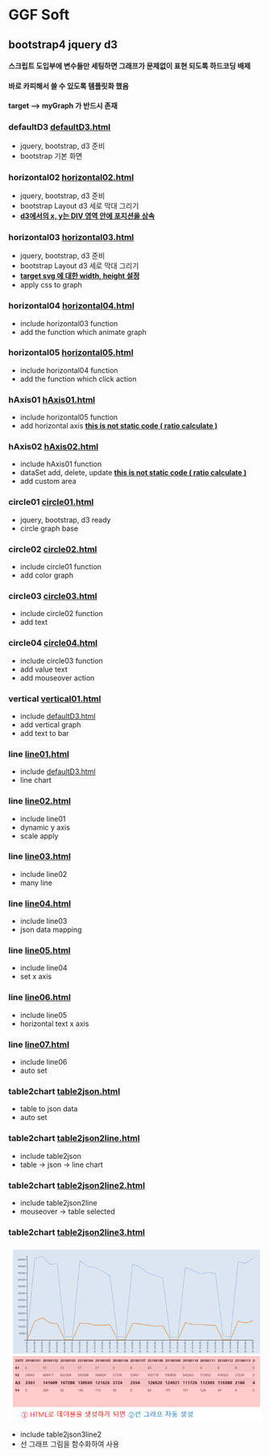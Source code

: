 # GGF Soft

## bootstrap4 jquery d3 

#### 스크립트 도입부에 변수들만 세팅하면 그래프가 문제없이 표현 되도록 하드코딩 배제
#### 바로 카피해서 쓸 수 있도록 템플릿화 했음
#### target --> myGraph 가 반드시 존재 

### defaultD3 [defaultD3.html](template/defaultBs4.html) 
- jquery, bootstrap, d3 준비 
- bootstrap 기본 화면 
 
 ### horizontal02 [horizontal02.html](template/horizontal/horizontal02.html) 
 - jquery, bootstrap, d3 준비 
 - bootstrap Layout d3 세로 막대 그리기
 - **<u>d3에서의 x, y는 DIV 영역 안에 포지션을 상속</u>**

 ### horizontal03 [horizontal03.html](template/horizontal/horizontal03.html) 
 - jquery, bootstrap, d3 준비 
 - bootstrap Layout d3 세로 막대 그리기
 - **<u>target svg 에 대한 width, height 설정</u>**
 - apply css to graph

 ### horizontal04 [horizontal04.html](template/horizontal/horizontal04.html) 
 - include horizontal03 function
 - add the function which animate graph

 ### horizontal05 [horizontal05.html](template/horizontal/horizontal05.html) 
 - include horizontal04 function
 - add the function which click action 

 ### hAxis01 [hAxis01.html](template/horizontal/axis/hAxis01.html) 
 - include horizontal05 function
 - add horizontal axis **<u>this is not static code ( ratio calculate )</u>**

 ### hAxis02 [hAxis02.html](template/horizontal/axis/hAxis02.html) 
 - include hAxis01 function
 - dataSet add, delete, update **<u>this is not static code ( ratio calculate )</u>**
 - add custom area 
 
### circle01 [circle01.html](template/circle/circle01.html) 
  - jquery, bootstrap, d3 ready
  - circle graph base
  
### circle02 [circle02.html](template/circle/circle02.html) 
  - include circle01 function
  - add color graph
  
### circle03 [circle03.html](template/circle/circle03.html) 
  - include circle02 function
  - add text
  
### circle04 [circle04.html](template/circle/circle04.html) 
  - include circle03 function
  - add value text
  - add mouseover action
  
### vertical [vertical01.html](template/vertical/vertical01.html) 
  - include [defaultD3.html](template/defaultD3.html)
  - add vertical graph 
  - add text to bar

### line [line01.html](template/line/line01.html) 
  - include [defaultD3.html](template/defaultD3.html)
  - line chart
   
### line [line02.html](template/line/line02.html) 
  - include line01
  - dynamic y axis
  - scale apply
  
### line [line03.html](template/line/line03.html) 
  - include line02
  - many line

### line [line04.html](template/line/line04.html) 
  - include line03
  - json data mapping 

### line [line05.html](template/line/line05.html) 
  - include line04
  - set x axis
  
### line [line06.html](template/line/line06.html) 
  - include line05
  - horizontal text  x axis  
  
### line [line07.html](template/line/line07.html) 
  - include line06
  - auto set 
  
### table2chart [table2json.html](template/table2chart/table2json.html) 
  - table to json data
  - auto set   
  
### table2chart [table2json2line.html](template/table2chart/table2json2line.html) 
  - include table2json
  - table -> json -> line chart    

### table2chart [table2json2line2.html](template/table2chart/table2json2line2.html) 
  - include table2json2line
  - mouseover -> table selected


### table2chart [table2json2line3.html](template/table2chart/table2json2line3.html) 
![screenshot](https://github.com/parkseungchul/D3_SAMPLE/blob/master/images/002.PNG)  
  - include table2json3line2
  - 선 그래프 그림을 함수화하여 사용
  
  